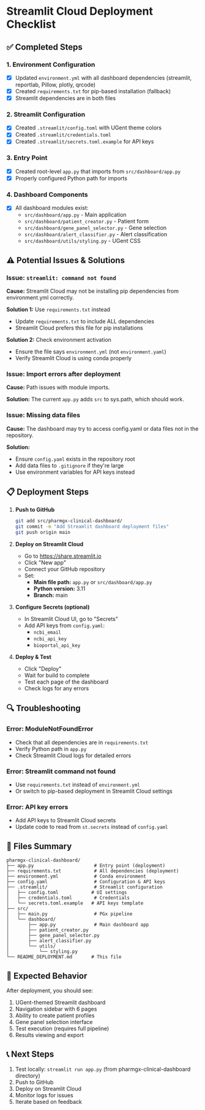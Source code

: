 # Streamlit Cloud Deployment Checklist

## ✅ Completed Steps

### 1. Environment Configuration
- [x] Updated `environment.yml` with all dashboard dependencies (streamlit, reportlab, Pillow, plotly, qrcode)
- [x] Created `requirements.txt` for pip-based installation (fallback)
- [x] Streamlit dependencies are in both files

### 2. Streamlit Configuration
- [x] Created `.streamlit/config.toml` with UGent theme colors
- [x] Created `.streamlit/credentials.toml`
- [x] Created `.streamlit/secrets.toml.example` for API keys

### 3. Entry Point
- [x] Created root-level `app.py` that imports from `src/dashboard/app.py`
- [x] Properly configured Python path for imports

### 4. Dashboard Components
- [x] All dashboard modules exist:
  - `src/dashboard/app.py` - Main application
  - `src/dashboard/patient_creator.py` - Patient form
  - `src/dashboard/gene_panel_selector.py` - Gene selection
  - `src/dashboard/alert_classifier.py` - Alert classification
  - `src/dashboard/utils/styling.py` - UGent CSS

## ⚠️ Potential Issues & Solutions

### Issue: `streamlit: command not found`
**Cause:** Streamlit Cloud may not be installing pip dependencies from environment.yml correctly.

**Solution 1:** Use `requirements.txt` instead
- Update `requirements.txt` to include ALL dependencies
- Streamlit Cloud prefers this file for pip installations

**Solution 2:** Check environment activation
- Ensure the file says `environment.yml` (not `environment.yaml`)
- Verify Streamlit Cloud is using conda properly

### Issue: Import errors after deployment
**Cause:** Path issues with module imports.

**Solution:** The current `app.py` adds `src` to sys.path, which should work.

### Issue: Missing data files
**Cause:** The dashboard may try to access config.yaml or data files not in the repository.

**Solution:** 
- Ensure `config.yaml` exists in the repository root
- Add data files to `.gitignore` if they're large
- Use environment variables for API keys instead

## 📋 Deployment Steps

1. **Push to GitHub**
   ```bash
   git add src/pharmgx-clinical-dashboard/
   git commit -m "Add Streamlit dashboard deployment files"
   git push origin main
   ```

2. **Deploy on Streamlit Cloud**
   - Go to https://share.streamlit.io
   - Click "New app"
   - Connect your GitHub repository
   - Set:
     - **Main file path:** `app.py` or `src/dashboard/app.py`
     - **Python version:** 3.11
     - **Branch:** main

3. **Configure Secrets (optional)**
   - In Streamlit Cloud UI, go to "Secrets"
   - Add API keys from `config.yaml`:
     - `ncbi_email`
     - `ncbi_api_key`
     - `bioportal_api_key`

4. **Deploy & Test**
   - Click "Deploy"
   - Wait for build to complete
   - Test each page of the dashboard
   - Check logs for any errors

## 🔍 Troubleshooting

### Error: ModuleNotFoundError
- Check that all dependencies are in `requirements.txt`
- Verify Python path in `app.py`
- Check Streamlit Cloud logs for detailed errors

### Error: Streamlit command not found
- Use `requirements.txt` instead of `environment.yml`
- Or switch to pip-based deployment in Streamlit Cloud settings

### Error: API key errors
- Add API keys to Streamlit Cloud secrets
- Update code to read from `st.secrets` instead of `config.yaml`

## 📝 Files Summary

```
pharmgx-clinical-dashboard/
├── app.py                      # Entry point (deployment)
├── requirements.txt            # All dependencies (deployment)
├── environment.yml             # Conda environment
├── config.yaml                 # Configuration & API keys
├── .streamlit/                 # Streamlit configuration
│   ├── config.toml            # UI settings
│   ├── credentials.toml        # Credentials
│   └── secrets.toml.example   # API keys template
├── src/
│   ├── main.py                 # PGx pipeline
│   └── dashboard/
│       ├── app.py              # Main dashboard app
│       ├── patient_creator.py
│       ├── gene_panel_selector.py
│       ├── alert_classifier.py
│       └── utils/
│           └── styling.py
└── README_DEPLOYMENT.md       # This file
```

## 🚀 Expected Behavior

After deployment, you should see:
1. UGent-themed Streamlit dashboard
2. Navigation sidebar with 6 pages
3. Ability to create patient profiles
4. Gene panel selection interface
5. Test execution (requires full pipeline)
6. Results viewing and export

## 📞 Next Steps

1. Test locally: `streamlit run app.py` (from pharmgx-clinical-dashboard directory)
2. Push to GitHub
3. Deploy on Streamlit Cloud
4. Monitor logs for issues
5. Iterate based on feedback

